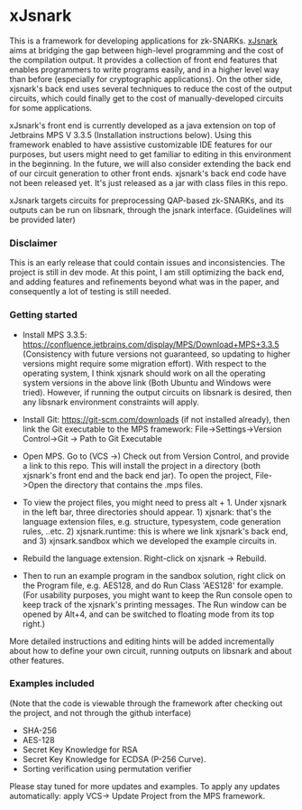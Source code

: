# xJsnark

This is a framework for developing applications for zk-SNARKs. [xJsnark](http://www.cs.umd.edu/~akosba/papers/xjsnark.pdf) aims at bridging the gap between high-level programming and the cost of the compilation output. It provides a collection of front end features that enables programmers to write programs easily, and in a higher level way than before (especially for cryptographic applications).  On the other side, xjsnark's back end uses several techniques to reduce the cost of the output circuits, which could finally get to the cost of manually-developed circuits for some applications.

xJsnark's front end is currently developed as a java extension on top of Jetbrains MPS V 3.3.5 (Installation instructions below). Using this framework enabled to have assistive customizable IDE features for our purposes, but users might need to get familiar to editing in this environment in the beginning. In the future, we will also consider extending the back end of our circuit generation to other front ends. xjsnark's back end code have not been released yet. It's just released as a jar with class files in this repo. 

xJsnark targets circuits for preprocessing QAP-based zk-SNARKs, and its outputs can be run on libsnark, through the jsnark interface. (Guidelines will be provided later)

### Disclaimer

This is an early release that could contain issues and inconsistencies. The project is still in dev mode. At this point, I am still optimizing the back end, and adding features and refinements beyond what was in the paper, and consequently a lot of testing is still needed. 

 
### Getting started

- Install MPS 3.3.5: https://confluence.jetbrains.com/display/MPS/Download+MPS+3.3.5
(Consistency with future versions not guaranteed, so updating to higher versions might require some migration effort). With respect to the operating system, I think xjsnark should work on all the operating system versions in the above link (Both Ubuntu and Windows were tried). However, if running the output circuits on libsnark is desired, then any libsnark environment constraints will apply.

- Install Git: https://git-scm.com/downloads (if not installed already), then link the Git executable to the MPS framework: File->Settings->Version Control->Git -> Path to Git Executable

- Open MPS. Go to (VCS ->) Check out from Version Control, and provide a link to this repo. This will install the project in a directory (both xjsnark's front end and the back end jar). To open the project, File->Open the directory that contains the .mps files.

- To view the project files, you might need to press alt + 1. Under xjsnark in the left bar, three directories should appear. 1) xjsnark: that's the language extension files, e.g. structure, typesystem, code generation rules, ..etc. 2) xjsnark.runtime: this is where we link xjsnark's back end, and 3) xjnsark.sandbox which we developed the example circuits in. 

- Rebuild the language extension. Right-click on xjsnark -> Rebuild.

- Then to run an example program in the sandbox solution, right click on the Program file, e.g. AES128, and do Run Class 'AES128' for example. (For usability purposes, you might want to keep the Run console open to keep track of the xjsnark's printing messages.  The Run window can be opened by Alt+4, and can be switched to floating mode from its top right.)

More detailed instructions and editing hints will be added incrementally about how to define your own circuit, running outputs on libsnark and about other features.

### Examples included 
(Note that the code is viewable through the framework after checking out the project, and not through the github interface)

- SHA-256 
- AES-128
- Secret Key Knowledge for RSA
- Secret Key Knowledge for ECDSA (P-256 Curve).  
- Sorting verification using permutation verifier

Please stay tuned for more updates and examples. To apply any updates automatically: apply VCS-> Update Project from the MPS framework.

